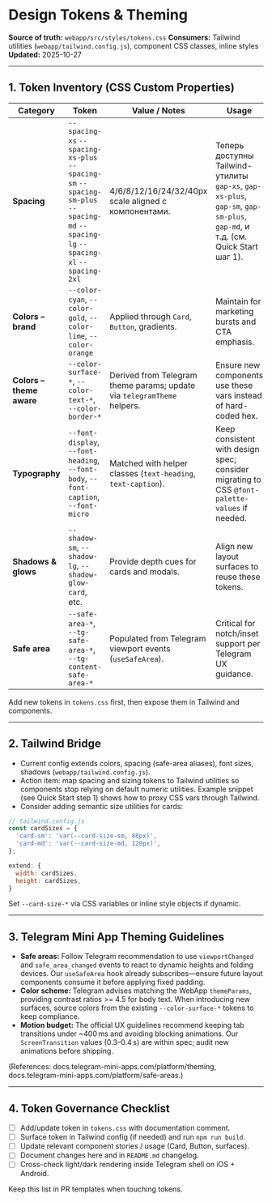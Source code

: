 # Design Tokens & Theming

**Source of truth:** `webapp/src/styles/tokens.css`
**Consumers:** Tailwind utilities (`webapp/tailwind.config.js`), component CSS classes, inline styles
**Updated:** 2025-10-27

---

## 1. Token Inventory (CSS Custom Properties)

| Category | Token | Value / Notes | Usage |
|----------|-------|---------------|-------|
| **Spacing** | `--spacing-xs` `--spacing-xs-plus` `--spacing-sm` `--spacing-sm-plus` `--spacing-md` `--spacing-lg` `--spacing-xl` `--spacing-2xl` | 4/6/8/12/16/24/32/40px scale aligned с компонентами. | Теперь доступны Tailwind-утилиты `gap-xs`, `gap-xs-plus`, `gap-sm`, `gap-sm-plus`, `gap-md`, и т.д. (см. Quick Start шаг 1).
| **Colors – brand** | `--color-cyan`, `--color-gold`, `--color-lime`, `--color-orange` | Applied through `Card`, `Button`, gradients. | Maintain for marketing bursts and CTA emphasis.
| **Colors – theme aware** | `--color-surface-*`, `--color-text-*`, `--color-border-*` | Derived from Telegram theme params; update via `telegramTheme` helpers. | Ensure new components use these vars instead of hard-coded hex.
| **Typography** | `--font-display`, `--font-heading`, `--font-body`, `--font-caption`, `--font-micro` | Matched with helper classes (`text-heading`, `text-caption`). | Keep consistent with design spec; consider migrating to CSS `@font-palette-values` if needed.
| **Shadows & glows** | `--shadow-sm`, `--shadow-lg`, `--shadow-glow-card`, etc. | Provide depth cues for cards and modals. | Align new layout surfaces to reuse these tokens.
| **Safe area** | `--safe-area-*`, `--tg-safe-area-*`, `--tg-content-safe-area-*` | Populated from Telegram viewport events (`useSafeArea`). | Critical for notch/inset support per Telegram UX guidance.

Add new tokens in `tokens.css` first, then expose them in Tailwind and components.

---

## 2. Tailwind Bridge

- Current config extends colors, spacing (safe-area aliases), font sizes, shadows (`webapp/tailwind.config.js`).
- Action item: map spacing and sizing tokens to Tailwind utilities so components stop relying on default numeric utilities. Example snippet (see Quick Start step 1) shows how to proxy CSS vars through Tailwind.
- Consider adding semantic size utilities for cards:

```js
// tailwind.config.js
const cardSizes = {
  'card-sm': 'var(--card-size-sm, 88px)',
  'card-md': 'var(--card-size-md, 120px)',
};

extend: {
  width: cardSizes,
  height: cardSizes,
}
```

Set `--card-size-*` via CSS variables or inline style objects if dynamic.

---

## 3. Telegram Mini App Theming Guidelines

- **Safe areas:** Follow Telegram recommendation to use `viewportChanged` and `safe_area_changed` events to react to dynamic heights and folding devices. Our `useSafeArea` hook already subscribes—ensure future layout components consume it before applying fixed padding.
- **Color scheme:** Telegram advises matching the WebApp `themeParams`, providing contrast ratios >= 4.5 for body text. When introducing new surfaces, source colors from the existing `--color-surface-*` tokens to keep compliance.
- **Motion budget:** The official UX guidelines recommend keeping tab transitions under ~400 ms and avoiding blocking animations. Our `ScreenTransition` values (0.3–0.4 s) are within spec; audit new animations before shipping.

(References: docs.telegram-mini-apps.com/platform/theming, docs.telegram-mini-apps.com/platform/safe-areas.)

---

## 4. Token Governance Checklist

- [ ] Add/update token in `tokens.css` with documentation comment.
- [ ] Surface token in Tailwind config (if needed) and run `npm run build`.
- [ ] Update relevant component stories / usage (Card, Button, surfaces).
- [ ] Document changes here and in `README.md` changelog.
- [ ] Cross-check light/dark rendering inside Telegram shell on iOS + Android.

Keep this list in PR templates when touching tokens.
